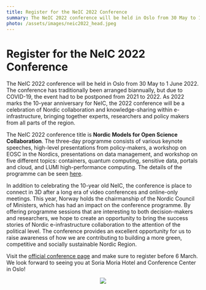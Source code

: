 ```yaml
---
title: Register for the NeIC 2022 Conference
summary: The NeIC 2022 conference will be held in Oslo from 30 May to 1 June 2022. The conference will be a celebration of Nordic collaboration and knowledge-sharing within e-infrastructure, bringing together experts, researchers and policy makers from all parts of the region. Registration closes on 6 March.
photo: /assets/images/neic2022_head.jpeg
---
```


Register for the NeIC 2022 Conference 
===========================

The NeIC 2022 conference will be held in Oslo from 30 May to 1 June 2022. The conference has traditionally been arranged biannually, but due to COVID-19, the event had to be postponed from 2021 to 2022. As 2022 marks the 10-year anniversary for NeIC, the 2022 conference will be a celebration of Nordic collaboration and knowledge-sharing within e-infrastructure, bringing together experts, researchers and policy makers from all parts of the region.

The NeIC 2022 conference title is **Nordic Models for Open Science Collaboration**. The three-day programme consists of various keynote speeches, high-level presentations from policy-makers, a workshop on EOSC in the Nordics, presentations on data management, and workshop on five different topics: containers, quantum computing, sensitive data, portals and cloud, and LUMI high-performance computing. The details of the programme can be seen [here](https://indico.neic.no/event/204/timetable/#20220530).

In addition to celebrating the 10-year old NeIC, the conference is place to connect in 3D after a long era of video conferences and online-only meetings. This year, Norway holds the chairmanship of the Nordic Council of Ministers, which has had an impact on the conference programme. By offering programme sessions that are interesting to both decision-makers and researchers, we hope to create an opportunity to bring the success stories of Nordic e-infrastructure collaboration to the attention of the political level. The conference provides an excellent opportunity for us to raise awareness of how we are contributing to building a more green, competitive and socially sustainable Nordic Region.

Visit the [official conference page](https://indico.neic.no/event/204/) and make sure to register before 6 March. We look forward to seeing you at Soria Moria Hotel and Conference Center in Oslo!

<p align="center">
<img class="normal" src="{% include baseurl %}/assets/images/news/neic2022.png">
</p>